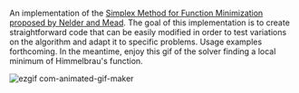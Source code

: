 An implementation of the [Simplex Method for Function Minimization proposed by Nelder and Mead](https://doi.org/10.1093/comjnl/7.4.308). The goal of this implementation is to create straightforward code that can be easily modified in order to test variations on the algorithm and adapt it to specific problems. 
Usage examples forthcoming. In the meantime, enjoy this gif of the solver finding a local minimum of Himmelbrau's function.

![ezgif com-animated-gif-maker](https://github.com/user-attachments/assets/b8766574-749c-42d0-83f1-18c0eb47c908)
